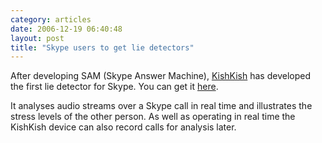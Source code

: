 ```yaml
---
category: articles
date: 2006-12-19 06:40:48
layout: post
title: "Skype users to get lie detectors"
---
```


<p>After developing SAM (Skype Answer Machine), <a href="http://kishkish.com">KishKish</a> has developed the first lie detector for Skype. You can get it <a href="https://extras.skype.com/280/view">here</a>.</p><p>It analyses audio streams over a Skype call in real time and illustrates the stress levels of the other person. As well as operating in real time the KishKish device can also record calls for analysis later.</p>
